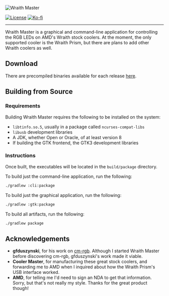 ![Wraith Master][wraith-master-logo]

[![License][license-badge]](https://www.apache.org/licenses/LICENSE-2.0.html)
[![Ko-fi][kofi-badge]](https://ko-fi.com/serebit)

---

Wraith Master is a graphical and command-line application for controlling the RGB LEDs on AMD's Wraith stock coolers. At the moment, the only supported cooler is the Wraith Prism, but there are plans to add other Wraith coolers as well.

## Download

There are precompiled binaries available for each release [here](https://gitlab.com/serebit/wraith-master/-/releases).

## Building from Source

### Requirements

Building Wraith Master requires the following to be installed on the system:
- `libtinfo.so.5`, usually in a package called `ncurses-compat-libs`
- `libusb` development libraries
- A JDK, whether Open or Oracle, of at least version 8
- If building the GTK frontend, the GTK3 development libraries

### Instructions

Once built, the executables will be located in the `build/package` directory.

To build just the command-line application, run the following:

```bash
./gradlew :cli:package
```

To build just the graphical application, run the following:

```bash
./gradlew :gtk:package
```

To build all artifacts, run the following:

```bash
./gradlew package
```

## Acknowledgements

- **gfduszynski**, for his work on [cm-rgb](https://github.com/gfduszynski/cm-rgb). Although I started Wraith Master before discovering cm-rgb, gfduszynski's work made it viable.
- **Cooler Master**, for manufacturing these great stock coolers, and forwarding me to AMD when I inquired about how the Wraith Prism's USB interface worked.
- **AMD**, for telling me I'd need to sign an NDA to get that information. Sorry, but that's not really my style. Thanks for the great product though!

[wraith-master-logo]: https://serebit.com/images/wraith-master-banner-nopad.svg "Wraith Master"
[license-badge]: https://img.shields.io/badge/License-Apache%202.0-lightgrey.svg "License"
[kofi-badge]: https://img.shields.io/badge/-ko--fi-ff5f5f?logo=ko-fi&logoColor=white "Ko-fi"
